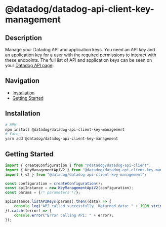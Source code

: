 # @datadog/datadog-api-client-key-management

## Description

Manage your Datadog API and application keys. You need an API key and
an application key for a user with the required permissions to interact
with these endpoints. The full list of API and application keys can be
seen on your [Datadog API page](https://app.datadoghq.com/account/settings#api).

## Navigation

- [Installation](#installation)
- [Getting Started](#getting-started)

## Installation

```sh
# NPM
npm install @datadog/datadog-api-client-key-management
# Yarn
yarn add @datadog/datadog-api-client-key-management
```

## Getting Started
```ts
import { createConfiguration } from "@datadog/datadog-api-client";
import { KeyManagementApiV2 } from "@datadog/datadog-api-client-key-management";
import { v2 } from "@datadog/datadog-api-client-key-management";

const configuration = createConfiguration();
const apiInstance = new KeyManagementApiV2(configuration);
const params = {/* parameters */};

apiInstance.listAPIKeys(params).then((data) => {
    console.log("API called successfully. Returned data: " + JSON.stringify(data));
}).catch((error) => {
    console.error("Error calling API: " + error);
});
```